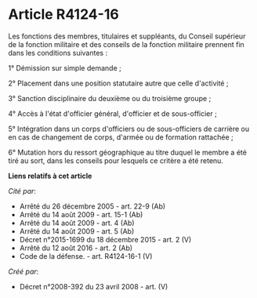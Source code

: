 # Article R4124-16

Les fonctions des membres, titulaires et suppléants, du Conseil supérieur de la fonction militaire et des conseils de la
fonction militaire prennent fin dans les conditions suivantes :

1° Démission sur simple demande ;

2° Placement dans une position statutaire autre que celle d'activité ;

3° Sanction disciplinaire du deuxième ou du troisième groupe ;

4° Accès à l'état d'officier général, d'officier et de sous-officier ;

5° Intégration dans un corps d'officiers ou de sous-officiers de carrière ou en cas de changement de corps, d'armée ou de
formation rattachée ;

6° Mutation hors du ressort géographique au titre duquel le membre a été tiré au sort, dans les conseils pour lesquels ce
critère a été retenu.

**Liens relatifs à cet article**

_Cité par_:

  - Arrêté du 26 décembre 2005 - art. 22-9 (Ab)
  - Arrêté du 14 août 2009 - art. 15-1 (Ab)
  - Arrêté du 14 août 2009 - art. 4 (Ab)
  - Arrêté du 14 août 2009 - art. 5 (Ab)
  - Décret n°2015-1699 du 18 décembre 2015 - art. 2 (V)
  - Arrêté du 12 août 2016 - art. 2 (Ab)
  - Code de la défense. - art. R4124-16-1 (V)

_Créé par_:

  - Décret n°2008-392 du 23 avril 2008 - art. (V)
